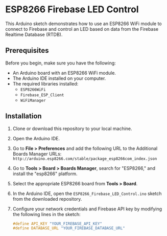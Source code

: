 # ESP8266 Firebase LED Control

This Arduino sketch demonstrates how to use an ESP8266 WiFi module to connect to Firebase and control an LED based on data from the Firebase Realtime Database (RTDB).

## Prerequisites

Before you begin, make sure you have the following:

- An Arduino board with an ESP8266 WiFi module.
- The Arduino IDE installed on your computer.
- The required libraries installed:
  - `ESP8266WiFi`
  - `Firebase_ESP_Client`
  - `WiFiManager`

## Installation

1. Clone or download this repository to your local machine.
2. Open the Arduino IDE.
3. Go to **File > Preferences** and add the following URL to the Additional Boards Manager URLs: `http://arduino.esp8266.com/stable/package_esp8266com_index.json`
4. Go to **Tools > Board > Boards Manager**, search for "ESP8266," and install the "esp8266" platform.
5. Select the appropriate ESP8266 board from **Tools > Board**.
6. In the Arduino IDE, open the `ESP8266_Firebase_LED_Control.ino` sketch from the downloaded repository.
7. Configure your network credentials and Firebase API key by modifying the following lines in the sketch:

   ```cpp
   #define API_KEY "YOUR_FIREBASE_API_KEY"
   #define DATABASE_URL "YOUR_FIREBASE_DATABASE_URL"
